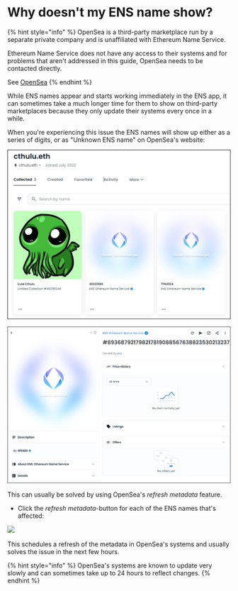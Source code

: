 # Why doesn't my ENS name show?

{% hint style="info" %}
OpenSea is a third-party marketplace run by a separate private company and is unaffiliated with Ethereum Name Service.

Ethereum Name Service does not have any access to their systems and for problems that aren't addressed in this guide, OpenSea needs to be contacted directly.

See [OpenSea](./)
{% endhint %}

While ENS names appear and starts working immediately in the ENS app, it can sometimes take a much longer time for them to show on third-party marketplaces because they only update their systems every once in a while.

When you're experiencing this issue the ENS names will show up either as a series of digits, or as "Unknown ENS name" on OpenSea's website:

![](../../../.gitbook/assets/unknown1.png)

![](../../../.gitbook/assets/unknown2.png)

This can usually be solved by using OpenSea's _refresh metadata_ feature.

* Click the _refresh metadata_-button for each of the ENS names that's affected:

![](../../../.gitbook/assets/refresh\_metadata.png)

This schedules a refresh of the metadata in OpenSea's systems and usually solves the issue in the next few hours.

{% hint style="info" %}
OpenSea's systems are known to update very slowly and can sometimes take up to 24 hours to reflect changes.
{% endhint %}

